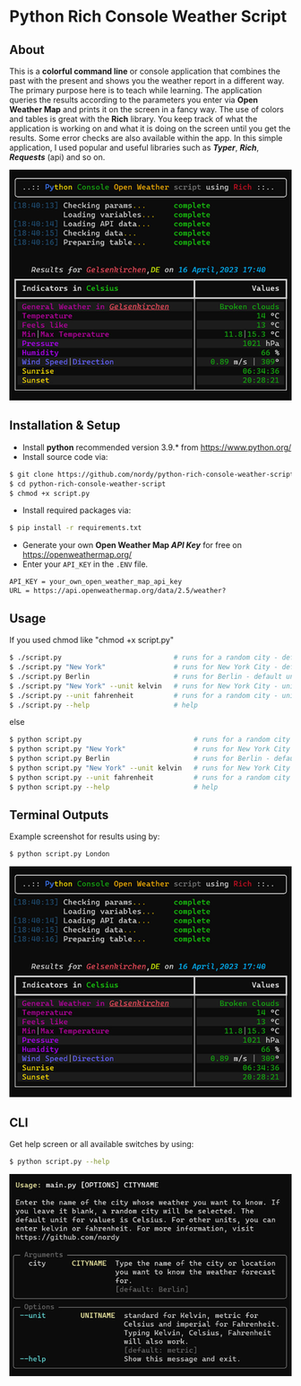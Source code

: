 # Python Rich Console Weather Script

## About

This is a **colorful command line** or console application that combines the past with the present and shows you the weather report in a different way. The primary purpose here is to teach while learning. The application queries the results according to the parameters you enter via **Open Weather Map** and prints it on the screen in a fancy way. The use of colors and tables is great with the **Rich** library. You keep track of what the application is working on and what it is doing on the screen until you get the results. Some error checks are also available within the app. In this simple application, I used popular and useful libraries such as **_Typer_**, **_Rich_**, **_Requests_** (api) and so on.

![Uygulama Ekran Görüntüsü](https://github.com/nordy/python-rich-console-weather-script/blob/main/screenshots/python_rich_weather_results_screen.jpg?text=Console+Results)

## Installation & Setup

- Install **python** recommended version 3.9.\* from https://www.python.org/
- Install source code via:

```bash
$ git clone https://github.com/nordy/python-rich-console-weather-script.git
$ cd python-rich-console-weather-script
$ chmod +x script.py
```

- Install required packages via:

```bash
$ pip install -r requirements.txt
```

- Generate your own **Open Weather Map _API Key_** for free on https://openweathermap.org/
- Enter your `API_KEY` in the `.ENV` file.

```
API_KEY = your_own_open_weather_map_api_key
URL = https://api.openweathermap.org/data/2.5/weather?
```

## Usage

If you used chmod like "chmod +x script.py"

```bash
$ ./script.py                            # runs for a random city - default unit is celsius.
$ ./script.py "New York"                 # runs for New York City - default unit is celsius.
$ ./script.py Berlin                     # runs for Berlin - default unit is celsius.
$ ./script.py "New York" --unit kelvin   # runs for New York City - unit is kelvin.
$ ./script.py --unit fahrenheit          # runs for a random city - unit is fahrenheit.
$ ./script.py --help                     # help
```

else

```bash
$ python script.py                            # runs for a random city - default unit is celsius.
$ python script.py "New York"                 # runs for New York City - default unit is celsius.
$ python script.py Berlin                     # runs for Berlin - default unit is celsius.
$ python script.py "New York" --unit kelvin   # runs for New York City - unit is kelvin.
$ python script.py --unit fahrenheit          # runs for a random city - unit is fahrenheit.
$ python script.py --help                     # help
```

## Terminal Outputs

Example screenshot for results using by:

```bash
$ python script.py London
```

![Uygulama Ekran Görüntüsü](https://github.com/nordy/python-rich-console-weather-script/blob/main/screenshots/python_rich_weather_results_screen.jpg?text=Console+Results)

## CLI

Get help screen or all available switches by using:

```bash
$ python script.py --help
```

![Uygulama Ekran Görüntüsü](https://github.com/nordy/python-rich-console-weather-script/blob/main/screenshots/python_rich_weather_help_screen.jpg?text=Console+Help+Screen)
